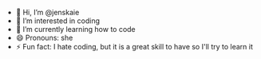 - 👋 Hi, I’m @jenskaie
- 👀 I’m interested in coding
- 🌱 I’m currently learning how to code
- 😄 Pronouns: she
- ⚡ Fun fact: I hate coding, but it is a great skill to have so I'll try to learn it

<!---
jenskaie/jenskaie is a ✨ special ✨ repository because its `README.md` (this file) appears on your GitHub profile.
You can click the Preview link to take a look at your changes.
--->
